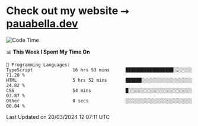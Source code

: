# Check out my website ⭢ [pauabella.dev](https://pauabella.dev)

<!--START_SECTION:waka-->
![Code Time](http://img.shields.io/badge/Code%20Time-3%2C119%20hrs%2011%20mins-blue)

📊 **This Week I Spent My Time On** 

```text
💬 Programming Languages: 
TypeScript               16 hrs 53 mins      ██████████████████░░░░░░░   71.28 % 
HTML                     5 hrs 52 mins       ██████░░░░░░░░░░░░░░░░░░░   24.82 % 
CSS                      54 mins             █░░░░░░░░░░░░░░░░░░░░░░░░   03.87 % 
Other                    0 secs              ░░░░░░░░░░░░░░░░░░░░░░░░░   00.04 % 
```


 Last Updated on 20/03/2024 12:07:11 UTC
<!--END_SECTION:waka-->
